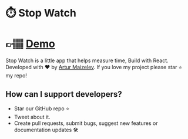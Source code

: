 # ⏱️ Stop Watch

# 👉🏽 [Demo](https://stopwatch08.netlify.com/)

Stop Watch is a little app that helps measure time, Build with React. Developed with ❤️ by [Artur Maizelev](https://www.arturmaiz.com/).
If you love my project please star ⭐️ my repo!

## How can I support developers?

- Star our GitHub repo :star:
- Tweet about it.
- Create pull requests, submit bugs, suggest new features or documentation updates 🛠
